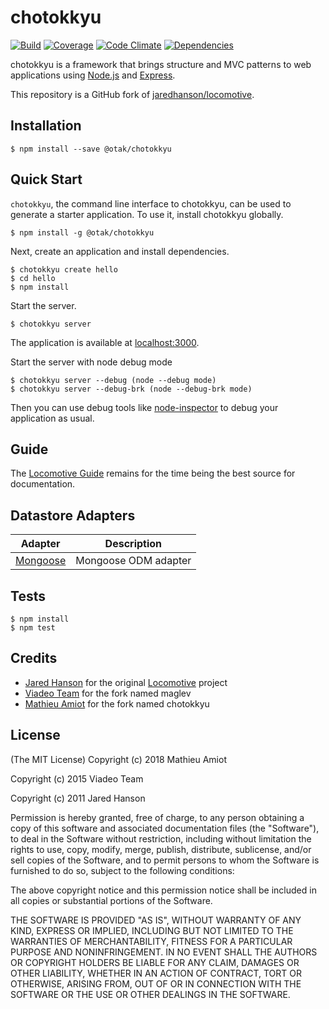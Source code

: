 # chotokkyu

[![Build](https://circleci.com/gh/otak/chotokkyu.svg?style=shield)](https://circleci.com/gh/otak/chotokkyu)
[![Coverage](https://codeclimate.com/github/otak/chotokkyu/badges/coverage.svg)](https://codeclimate.com/github/otak/chotokkyu)
[![Code Climate](https://codeclimate.com/github/otak/chotokkyu/badges/gpa.svg)](https://codeclimate.com/github/otak/chotokkyu)
[![Dependencies](https://david-dm.org/otak/chotokkyu.svg)](https://david-dm.org/otak/chotokkyu)

chotokkyu is a framework that brings structure and MVC patterns to web
applications using [Node.js](http://nodejs.org) and [Express](http://expressjs.com/).

This repository is a GitHub fork of [jaredhanson/locomotive](https://github.com/jaredhanson/locomotive).

## Installation

    $ npm install --save @otak/chotokkyu

## Quick Start

`chotokkyu`, the command line interface to chotokkyu, can be used to generate a
starter application. To use it, install chotokkyu globally.

    $ npm install -g @otak/chotokkyu

Next, create an application and install dependencies.

    $ chotokkyu create hello
    $ cd hello
    $ npm install

Start the server.

    $ chotokkyu server

The application is available at [localhost:3000](http://localhost:3000).

Start the server with node debug mode

	$ chotokkyu server --debug (node --debug mode)
	$ chotokkyu server --debug-brk (node --debug-brk mode)

Then you can use debug tools like [node-inspector](https://github.com/dannycoates/node-inspector) to debug your application as usual.

## Guide

The [Locomotive Guide](http://locomotivejs.org/guide/) remains for the time being
the best source for documentation.

## Datastore Adapters

| Adapter                                                       | Description          |
| ------------------------------------------------------------- |:--------------------:|
| [Mongoose](https://github.com/jaredhanson/locomotive-mongoose)| Mongoose ODM adapter |

## Tests

    $ npm install
    $ npm test

## Credits

  - [Jared Hanson](http://github.com/jaredhanson) for the original [Locomotive](http://locomotivejs.org/) project
  - [Viadeo Team](http://github.com/viadeo) for the fork named maglev
  - [Mathieu Amiot](http://github.com/otak) for the fork named chotokkyu

## License

(The MIT License)
Copyright (c) 2018 Mathieu Amiot

Copyright (c) 2015 Viadeo Team

Copyright (c) 2011 Jared Hanson

Permission is hereby granted, free of charge, to any person obtaining a copy of
this software and associated documentation files (the "Software"), to deal in
the Software without restriction, including without limitation the rights to
use, copy, modify, merge, publish, distribute, sublicense, and/or sell copies of
the Software, and to permit persons to whom the Software is furnished to do so,
subject to the following conditions:

The above copyright notice and this permission notice shall be included in all
copies or substantial portions of the Software.

THE SOFTWARE IS PROVIDED "AS IS", WITHOUT WARRANTY OF ANY KIND, EXPRESS OR
IMPLIED, INCLUDING BUT NOT LIMITED TO THE WARRANTIES OF MERCHANTABILITY, FITNESS
FOR A PARTICULAR PURPOSE AND NONINFRINGEMENT. IN NO EVENT SHALL THE AUTHORS OR
COPYRIGHT HOLDERS BE LIABLE FOR ANY CLAIM, DAMAGES OR OTHER LIABILITY, WHETHER
IN AN ACTION OF CONTRACT, TORT OR OTHERWISE, ARISING FROM, OUT OF OR IN
CONNECTION WITH THE SOFTWARE OR THE USE OR OTHER DEALINGS IN THE SOFTWARE.
